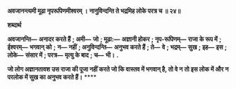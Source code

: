 **अवजानन्त्यमी मूढा नृपरूपिणमीश्वरम् ।** **नानुविन्दन्ति ते भद्रमिह लोके परत्र च ॥ २४॥** 

**शब्दार्थ** 

**अवजानन्ति—** **अनादर करते हैं** **; अमी—** **जो** **; मूढा:—** **अज्ञानी होकर** **; नृप-रूपिणम्—** **राजा के रूप में** **; ईश्वरम्—** **भगवान् को** **;** **न—** **नहीं** **; अनुविन्दन्ति—** **अनुभव करते हैं** **; ते—** **वे** **; भद्रम्—** **सुख** **; इह—** **इस** **; लोके—** **संसार में** **; परत्र—** **मृत्यु के बाद** **; च—** **भी।** **.** 

**जो लोग अज्ञानतावश उस राजा की पूजा नहीं करते जो कि वास्तव में भगवान् है, तो वे न** **तो इस लोक में और न परलोक में सुख का अनुभव करते हैं।** **** 
